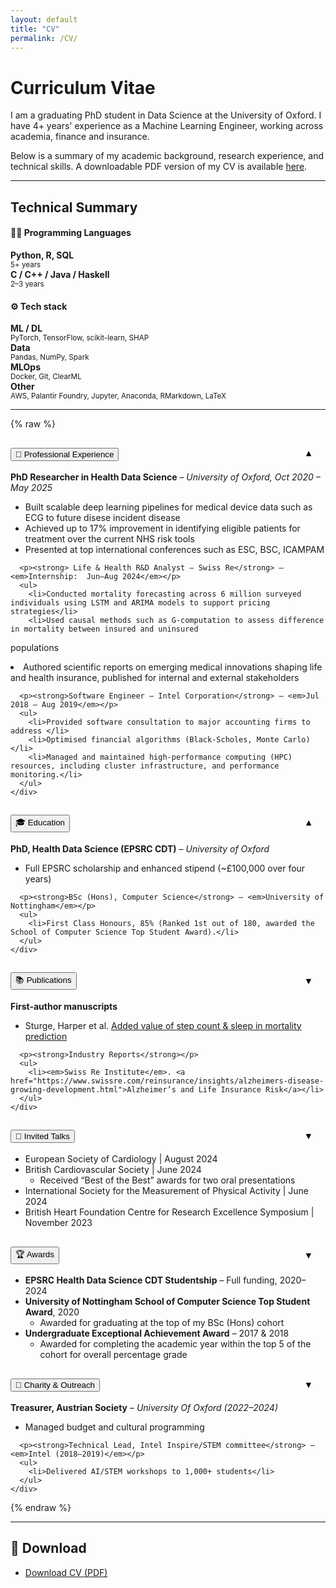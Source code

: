 ```yaml
---
layout: default
title: "CV"
permalink: /CV/
---
```

# Curriculum Vitae 
I am a graduating PhD student in Data Science at the University of Oxford. I have 4+ years' experience as a Machine Learning Engineer, working across academia, finance and insurance. 

Below is a summary of my academic background, research experience, and technical skills. A downloadable PDF version of my CV is available [here](/assets/files/CV.pdf).

<hr>


<h2>Technical Summary</h2>

<h4>🧑‍💻 Programming Languages</h4>
<div class="row text-center mb-4 cv-tech-summary">
  <div class="col-md-3"><strong>Python, R, SQL</strong><br/><small>5+ years</small></div>
  <div class="col-md-3"><strong>C / C++ / Java / Haskell</strong><br/><small>2–3 years</small></div>
</div>

<h4>⚙️ Tech stack</h4>
<div class="row text-center cv-tech-summary">
  <div class="col-md-3"><strong>ML / DL</strong><br/><small>PyTorch, TensorFlow, scikit-learn, SHAP</small></div>
  <div class="col-md-3"><strong>Data</strong><br/><small>Pandas, NumPy, Spark</small></div>
  <div class="col-md-3"><strong>MLOps</strong><br/><small>Docker, Git, ClearML</small></div>
  <div class="col-md-3"><strong>Other</strong><br/><small>AWS, Palantir Foundry, Jupyter, Anaconda, RMarkdown, LaTeX</small></div>
</div>



<hr>

<!-- ✅ Bootstrap Accordion -->
<style>
/* 🔽 Arrow chevron right-aligned and animated */
.accordion-header {
  position: relative;
}

.accordion-button .chevron {
  position: absolute;
  right: 1.25rem;
  top: 50%;
  transform: translateY(-50%);
  transition: transform 0.2s ease;
}

.accordion-button .chevron::after {
  content: "▼";
  font-size: 0.9rem;
  display: inline-block;
  transition: transform 0.2s ease;
}

.accordion-button:not(.collapsed) .chevron::after {
  transform: rotate(180deg);
}
</style>

{% raw %}
<div class="accordion" id="cvAccordion">

<!-- 💼 Professional Experience -->
<div class="accordion-item mb-5 cv-section">
  <h2 class="accordion-header" id="headingExp">
    <button class="accordion-button" type="button" data-bs-toggle="collapse" data-bs-target="#collapseExp" aria-expanded="true" aria-controls="collapseExp">
      💼 Professional Experience
      <span class="chevron"></span>
    </button>
  </h2>
  <div id="collapseExp" class="accordion-collapse collapse show">
    <div class="accordion-body">
      <p><strong>PhD Researcher in Health Data Science</strong> – <em>University of Oxford, Oct 2020 – May 2025</em></p>
      <ul>
        <li>Built  scalable deep learning pipelines for medical device data such as ECG to future disese incident disease</li>
        <li>Achieved up to 17% improvement in identifying eligible patients for treatment over the current NHS risk tools</li>
        <li>Presented at top international conferences such as ESC, BSC, ICAMPAM</li>
      </ul>

      <p><strong> Life & Health R&D Analyst – Swiss Re</strong> – <em>Internship:  Jun–Aug 2024</em></p>
      <ul>
        <li>Conducted mortality forecasting across 6 million surveyed individuals using LSTM and ARIMA models to support pricing strategies</li>
        <li>Used causal methods such as G-computation to assess difference in mortality between insured and uninsured
populations</li>
        <li>Authored scientific reports on emerging medical innovations shaping life and health insurance, published for internal and external stakeholders</li>
      </ul>

      <p><strong>Software Engineer – Intel Corporation</strong> – <em>Jul 2018 – Aug 2019</em></p>
      <ul>
        <li>Provided software consultation to major accounting firms to address </li>
        <li>Optimised financial algorithms (Black-Scholes, Monte Carlo)</li>
        <li>Managed and maintained high-performance computing (HPC) resources, including cluster infrastructure, and performance monitoring.</li>
      </ul>
    </div>
  </div>
</div>

<!-- 🎓 Education -->
<div class="accordion-item mb-5 cv-section">
  <h2 class="accordion-header" id="headingEdu">
    <button class="accordion-button" type="button" data-bs-toggle="collapse" data-bs-target="#collapseEdu" aria-expanded="true" aria-controls="collapseEdu">
      🎓 Education
      <span class="chevron"></span>
    </button>
  </h2>
  <div id="collapseEdu" class="accordion-collapse collapse show">
    <div class="accordion-body">
      <p><strong>PhD, Health Data Science (EPSRC CDT)</strong> – <em>University of Oxford</em></p>
      <ul>
        <li>Full EPSRC scholarship and enhanced stipend (~£100,000 over four years)</li>
      </ul>

      <p><strong>BSc (Hons), Computer Science</strong> – <em>University of Nottingham</em></p>
      <ul>
        <li>First Class Honours, 85% (Ranked 1st out of 180, awarded the School of Computer Science Top Student Award).</li>
      </ul>
    </div>
  </div>
</div>


<!-- 📚 Publications -->
<div class="accordion-item mb-5 cv-section">
  <h2 class="accordion-header" id="headingPubs">
    <button class="accordion-button collapsed" type="button" data-bs-toggle="collapse" data-bs-target="#collapsePubs">
      📚 Publications
      <span class="chevron"></span>
    </button>
  </h2>
  <div id="collapsePubs" class="accordion-collapse collapse">
    <div class="accordion-body">
      <p><strong>First-author manuscripts</strong></p>
      <ul>
        <li>Sturge, Harper et al. <a href="https://doi.org/10.1101/2025.04.03.25325101">Added value of step count & sleep in mortality prediction</a></li>
      </ul>

      <p><strong>Industry Reports</strong></p>
      <ul>
        <li><em>Swiss Re Institute</em>. <a href="https://www.swissre.com/reinsurance/insights/alzheimers-disease-growing-development.html">Alzheimer’s and Life Insurance Risk</a></li>
      </ul>
    </div>
  </div>
</div>

<!-- 🎤 Invited Talks -->
<div class="accordion-item mb-5 cv-section">
  <h2 class="accordion-header" id="headingTalks">
    <button class="accordion-button collapsed" type="button" data-bs-toggle="collapse" data-bs-target="#collapseTalks">
      🎤 Invited Talks
      <span class="chevron"></span>
    </button>
  </h2>
  <div id="collapseTalks" class="accordion-collapse collapse">
    <div class="accordion-body">
      <ul>
        <li>European Society of Cardiology | August 2024</li>
        <li>
          British Cardiovascular Society | June 2024
          <ul>
            <li>Received “Best of the Best” awards for two oral presentations</li>
          </ul>
        </li>
        <li>International Society for the Measurement of Physical Activity | June 2024</li>
        <li>British Heart Foundation Centre for Research Excellence Symposium | November 2023</li>
      </ul>
    </div>
  </div>
</div>

<!-- 🏆 Awards -->
<div class="accordion-item mb-5 cv-section">
  <h2 class="accordion-header" id="headingAwards">
    <button class="accordion-button collapsed" type="button" data-bs-toggle="collapse" data-bs-target="#collapseAwards">
      🏆 Awards
      <span class="chevron"></span>
    </button>
  </h2>
  <div id="collapseAwards" class="accordion-collapse collapse">
    <div class="accordion-body">
      <ul>
        <li><strong>EPSRC Health Data Science CDT Studentship</strong> – Full funding, 2020–2024</li>
        <li>
          <strong>University of Nottingham School of Computer Science Top Student Award</strong>, 2020
          <ul>
            <li>Awarded for graduating at the top of my BSc (Hons) cohort</li>
          </ul>
        </li>
        <li>
          <strong>Undergraduate Exceptional Achievement Award</strong> – 2017 & 2018
          <ul>
            <li>Awarded for completing the academic year within the top 5 of the cohort for overall percentage grade</li>
          </ul>
        </li>
      </ul>
    </div>
  </div>
</div>



<!-- 🤝 Outreach -->
<div class="accordion-item mb-5 cv-section">
  <h2 class="accordion-header" id="headingOutreach">
    <button class="accordion-button collapsed" type="button" data-bs-toggle="collapse" data-bs-target="#collapseOutreach">
      🤝 Charity & Outreach 
      <span class="chevron"></span>
    </button>
  </h2>
  <div id="collapseOutreach" class="accordion-collapse collapse">
    <div class="accordion-body">
      <p><strong>Treasurer, Austrian Society</strong> – <em>University Of Oxford (2022–2024)</em></p>
      <ul>
        <li>Managed budget and cultural programming</li>
      </ul>

      <p><strong>Technical Lead, Intel Inspire/STEM committee</strong> – <em>Intel (2018–2019)</em></p>
      <ul>
        <li>Delivered AI/STEM workshops to 1,000+ students</li>
      </ul>
    </div>
  </div>
</div>

</div> <!-- End Accordion -->
{% endraw %}
<div class="mt-5"></div>

<hr>

## 📄 Download

- [Download CV (PDF)](/assets/files/CV.pdf)